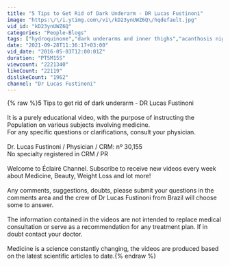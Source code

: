 ```yaml
---
title: "5 Tips to Get Rid of Dark Underarm - DR Lucas Fustinoni"
image: "https:\/\/i.ytimg.com\/vi\/kD23ynUWZ6Q\/hqdefault.jpg"
vid_id: "kD23ynUWZ6Q"
categories: "People-Blogs"
tags: ["hydroquinone","dark underarms and inner thighs","acanthosis nigricans"]
date: "2021-09-28T11:36:17+03:00"
vid_date: "2016-05-03T12:00:01Z"
duration: "PT5M15S"
viewcount: "2221340"
likeCount: "22119"
dislikeCount: "1962"
channel: "Dr Lucas Fustinoni"
---
```

{% raw %}5 Tips to get rid of dark underarm - DR Lucas Fustinoni <br /><br />It is a purely educational video, with the purpose of instructing the<br />Population on various subjects involving medicine.<br />For any specific questions or clarifications, consult your physician.<br /><br />Dr. Lucas Fustinoni / Physician / CRM: nº 30,155<br />No specialty registered in CRM / PR<br /><br />Welcome to Éclairé Channel. Subscribe to receive new videos every week about Medicine, Beauty, Weight Loss and lot more! <br /><br />Any comments, suggestions, doubts, please submit your questions in the comments area and the crew of Dr Lucas Fustinoni from Brazil will choose some to answer. <br /><br />The information contained in the videos are not intended to replace medical consultation or serve as a recommendation for any treatment plan. If in doubt contact your doctor.<br /><br />Medicine is a science constantly changing, the videos are produced based on the latest scientific articles to date.{% endraw %}

